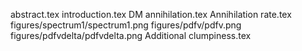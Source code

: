 abstract.tex
introduction.tex
DM annihilation.tex
Annihilation rate.tex
figures/spectrum1/spectrum1.png
figures/pdfv/pdfv.png
figures/pdfvdelta/pdfvdelta.png
Additional clumpiness.tex